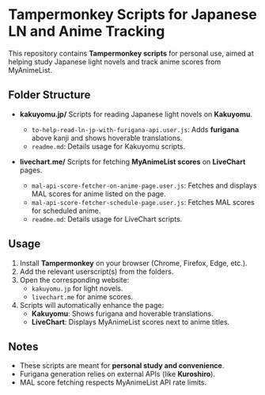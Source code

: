 # Tampermonkey Scripts for Japanese LN and Anime Tracking

This repository contains **Tampermonkey scripts** for personal use, aimed at helping study Japanese light novels and track anime scores from MyAnimeList.

## Folder Structure

- **kakuyomu.jp/**
  Scripts for reading Japanese light novels on **Kakuyomu**.

  - `to-help-read-ln-jp-with-furigana-api.user.js`: Adds **furigana** above kanji and shows hoverable translations.
  - `readme.md`: Details usage for Kakuyomu scripts.

- **livechart.me/**
  Scripts for fetching **MyAnimeList scores** on **LiveChart** pages.
  - `mal-api-score-fetcher-on-anime-page.user.js`: Fetches and displays MAL scores for anime listed on the page.
  - `mal-api-score-fetcher-schedule-page.user.js`: Fetches MAL scores for scheduled anime.
  - `readme.md`: Details usage for LiveChart scripts.

## Usage

1. Install **Tampermonkey** on your browser (Chrome, Firefox, Edge, etc.).
2. Add the relevant userscript(s) from the folders.
3. Open the corresponding website:
   - `kakuyomu.jp` for light novels.
   - `livechart.me` for anime scores.
4. Scripts will automatically enhance the page:
   - **Kakuyomu**: Shows furigana and hoverable translations.
   - **LiveChart**: Displays MyAnimeList scores next to anime titles.

## Notes

- These scripts are meant for **personal study and convenience**.
- Furigana generation relies on external APIs (like **Kuroshiro**).
- MAL score fetching respects MyAnimeList API rate limits.
